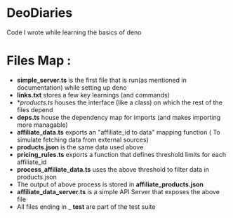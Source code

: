 # DeoDiaries
Code I wrote while learning the basics of deno
 # Files Map :
 * **simple_server.ts** is the first file that is run(as mentioned in documentation) while setting up deno
 * **links.txt** stores a few key learnings (and commands)
 * **products.ts* houses the interface (like a class) on which the rest of the files depend
 * **deps.ts** house the dependency map for imports (and makes importing more managable)
 * **affiliate_data.ts** exports an "affiliate_id to data" mapping function ( To simulate fetching data from external sources)
 * **products.json** is the same data used above
 * **pricing_rules.ts** exports a function that defines threshold limits for each affiliate_id
 * **process_affiliate_data.ts** uses the above threshold to filter data in products.json
 * The output of above process is stored in **affiliate_products.json**
 * **affiliate_data_server.ts** is a simple API Server that exposes the above file
 * All files ending in _ **test** are part of the test suite
